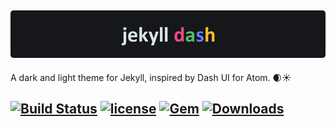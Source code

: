 ![logo](logo.png)
--

A dark and light theme for Jekyll, inspired by Dash UI for Atom. 🌒☀

[![Build Status](https://img.shields.io/travis/bitbrain/braingdx/master.svg?logo=travis&style=flat-square)](https://travis-ci.org/bitbrain/jekyll-dash)
[![license](https://img.shields.io/github/license/bitbrain/jekyll-dash.svg?style=flat-square)](LICENSE.MD)
[![Gem](https://img.shields.io/gem/v/jekyll-dash.svg?style=flat)](http://rubygems.org/gems/jekyll-dash "View this project in Rubygems")
[![Downloads](https://ruby-gem-downloads-badge.herokuapp.com/jekyll-dash)](https://rubygems.org/gems/jekyll-dash "Number of Gem downloads")
---
